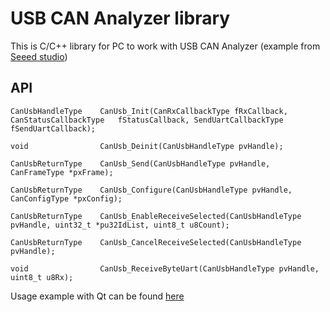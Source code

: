 # USB CAN Analyzer library

This is C/C++ library for PC to work with USB CAN Analyzer (example from [Seeed studio](https://www.seeedstudio.com/USB-CAN-Analyzer-p-2888.html))

## API
	CanUsbHandleType    CanUsb_Init(CanRxCallbackType fRxCallback, CanStatusCallbackType   fStatusCallback, SendUartCallbackType    fSendUartCallback);

	void                CanUsb_Deinit(CanUsbHandleType pvHandle);

	CanUsbReturnType    CanUsb_Send(CanUsbHandleType pvHandle, CanFrameType *pxFrame);

	CanUsbReturnType    CanUsb_Configure(CanUsbHandleType pvHandle, CanConfigType *pxConfig);

	CanUsbReturnType    CanUsb_EnableReceiveSelected(CanUsbHandleType pvHandle, uint32_t *pu32IdList, uint8_t u8Count);

	CanUsbReturnType    CanUsb_CancelReceiveSelected(CanUsbHandleType pvHandle);

	void                CanUsb_ReceiveByteUart(CanUsbHandleType pvHandle, uint8_t u8Rx);

Usage example with Qt can be found [here](QtExample)